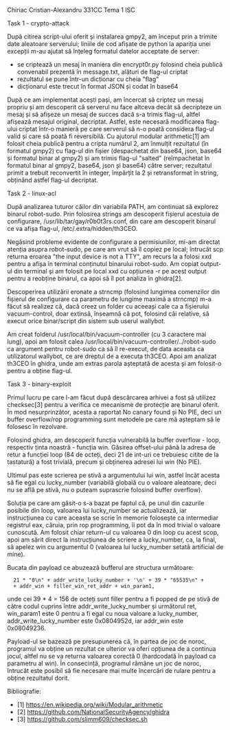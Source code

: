 Chiriac Cristian-Alexandru
331CC
Tema 1 ISC


Task 1 - crypto-attack

După citirea script-ului oferit și instalarea gmpy2, am început prin a trimite
date aleatoare serverului; liniile de cod afișate de python la apariția unei
excepții m-au ajutat să înțeleg formatul datelor acceptate de server:
 - se criptează un mesaj în maniera din encrypt0r.py folosind cheia publică
   convenabil prezentă în message.txt, alături de flag-ul criptat
 - rezultatul se pune într-un dicționar cu cheia "flag"
 - dicționarul este trecut în format JSON și codat în base64

După ce am implementat acești pași, am încercat să criptez un mesaj propriu și
am descoperit că serverul nu face altceva decât să decripteze un mesaj și să
afișeze un mesaj de succes dacă s-a trimis flag-ul, altfel afișează mesajul
original, decriptat. Astfel, este necesară modificarea flag-ului criptat într-o
manieră pe care serverul să n-o poată considera flag-ul valid și care să poată
fi reversibilă. Cu ajutorul modular arithmetic[1] am folosit cheia publică
pentru a cripta numărul 2, am înmulțit rezultatul (în formatul gmpy2) cu
flag-ul din fișier (despachetat din base64, json, base64 și formatul binar al
gmpy2) și am trimis flag-ul "salted" (reîmpachetat în formatul binar al gmpy2,
base64, json și base64) către server; rezultatul primit a trebuit reconvertit
în integer, împărțit la 2 și retransformat în string, obținând astfel
flag-ul decriptat.


Task 2 - linux-acl

După analizarea tuturor căilor din variabila PATH, am continuat să explorez
binarul robot-sudo. Prin folosirea strings am descoperit fișierul acestuia de
configurare, /usr/lib/tar/gay/r0b0t3rs.conf, din care am descoperit binarul ce
va afișa flag-ul, /etc/.extra/hidden/th3CEO.

Negăsind probleme evidente de configurare a permisiunilor, mi-am directat
atenția asupra robot-sudo, pe care am vrut să îl copiez pe local; întrucât scp
returna eroarea "the input device is not a TTY", am recurs la a folosi xxd
pentru a afișa în terminal conținutul binarului robot-sudo.
Am copiat output-ul din terminal și am folosit pe local xxd cu opțiunea -r pe
acest output pentru a reobține binarul, ca apoi să îl pot analiza în ghidra[2].

Descoperirea utilizării eronate a strncmp (folosind lungimea comenzilor din
fișierul de configurare ca parametru de lungime maximă a strncmp) m-a făcut să
realizez că, dacă creez un folder cu aceeași cale ca a fișierului vacuum-control,
doar extinsă, înseamnă că pot, folosind căi relative, să execut orice
binar/script din sistem sub userul wallybot.

Am creat folderul /usr/local/bin/vacuum-controller (cu 3 caractere mai lung),
apoi am folosit calea /usr/local/bin/vacuum-controller/../robot-sudo ca
argument pentru robot-sudo ca să îl re-execut, de data aceasta ca utilizatorul
wallybot, ce are dreptul de a executa th3CEO. Apoi am analizat th3CEO în ghidra,
unde am extras parola așteptată de acesta și am folosit-o pentru a obține flag-ul.


Task 3 - binary-exploit

Primul lucru pe care l-am făcut după descărcarea arhivei a fost să utilizez
checksec[3] pentru a verifica ce mecanisme de protecție are binarul oferit. În
mod nesurprinzător, acesta a raportat No canary found și No PIE, deci un buffer
overflow/rop programming sunt metodele pe care mă așteptam să le folosesc în
rezolvare.

Folosind ghidra, am descoperit funcția vulnerabilă la buffer overflow - loop,
respectiv ținta noastră - funcția win. Găsirea offset-ului până la adresa de
retur a funcției loop (84 de octeți, deci 21 de int-uri ce trebuiesc citite de
la tastatură) a fost trivială, precum și obținerea adresei lui win (No PIE).

Ultimul pas este scrierea pe stivă a argumentului lui win, astfel încât acesta
să fie egal cu lucky_number (variabilă globală cu o valoare aleatoare, deci nu
se află pe stivă, nu o puteam suprascrie folosind buffer overflow).

Soluția pe care am găsit-o s-a bazat pe faptul că, pe unul din cazurile posibile
din loop, valoarea lui lucky_number se actualizează, iar instrucțiunea cu care
aceasta se scrie în memorie folosește ca intermediar registrul eax, căruia, prin
rop programming, îi pot da în mod trivial o valoare cunoscută. Am folosit chiar
return-ul cu valoarea 0 din loop cu acest scop, apoi am sărit direct la
instrucțiunea de scriere a lucky_number, ca, la final, să apelez win cu
argumentul 0 (valoarea lui lucky_number setată artificial de mine).

Bucata din payload ce abuzează bufferul are structura următoare:

      21 * "0\n" + addr_write_lucky_number + '\n' + 39 * "65535\n" +
      + addr_win + filler_win_ret_addr + win_param1,

unde cei 39 * 4 = 156 de octeți sunt filler pentru a fi popped de pe stivă de
către codul cuprins între addr_write_lucky_number și următorul ret, win_param1
este 0 pentru a fi egal cu noua valoare a lucky_number, addr_write_lucky_number
este 0x0804952d, iar addr_win este 0x08049236.

Payload-ul se bazează pe presupunerea că, în partea de joc de noroc, programul
va obține un rezultat ce ulterior va oferi opțiunea de a continua jocul, altfel
nu se va returna valoarea corectă 0 (hardcodată în payload ca parametru al win).
În consecință, programul rămâne un joc de noroc, întrucât este posibil să fie
necesare mai multe încercări de rulare pentru a obține rezultatul dorit.


Bibliografie:
 - [1] https://en.wikipedia.org/wiki/Modular_arithmetic
 - [2] https://github.com/NationalSecurityAgency/ghidra
 - [3] https://github.com/slimm609/checksec.sh
